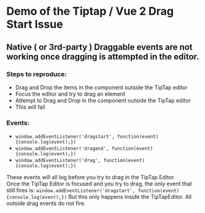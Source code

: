 # Demo of the Tiptap / Vue 2 Drag Start Issue

## Native ( or 3rd-party ) Draggable events are not working once dragging is attempted in the editor.
### Steps to reproduce:
- Drag and Drop the items in the component outside the TipTap editor
- Focus the editor and try to drag an element
- Attempt to Drag and Drop in the component outside the TipTap editor
- This will fail

### Events:
- `window.addEventListener('dragstart', function(event) {console.log(event);})`
- `window.addEventListener('dragend', function(event) {console.log(event);})`
- `window.addEventListener('drag', function(event) {console.log(event);})`

These events will all log before you try to drag in the TipTap Editor.  
Once the TipTap Editor is focused and you try to drag, the only event that still fires is:
`window.addEventListener('dragstart', function(event) {console.log(event);})`
But this only happens inside the TipTapEditor.  All outside drag events do not fire.